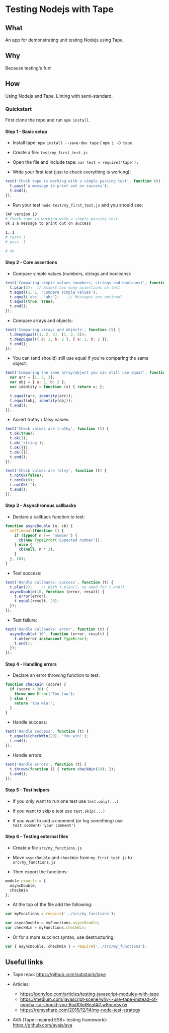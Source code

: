 # Testing Nodejs with Tape

## What
An app for demonstrating unit testing Nodejs using Tape.

## Why
Because testing's fun!

## How
Using Nodejs and Tape. Linting with semi-standard.

### Quickstart

First clone the repo and run `npm install`.

#### Step 1 - Basic setup

- Install tape: `npm install --save-dev tape` / `npm i -D tape`

- Create a file: `test/my_first_test.js`

- Open the file and include tape: `var test = require('tape');`

- Write your first test (just to check everything is working):

```javascript
test('Check tape is working with a simple passing test', function (t) {
  t.pass('a message to print out on success');
  t.end();
});
```

- Run your test `node test/my_first_test.js` and you should see:

```bash
TAP version 13
# Check tape is working with a simple passing test
ok 1 a message to print out on success

1..1
# tests 1
# pass  1

# ok
```

#### Step 2 - Core assertions


- Compare simple values (numbers, strings and booleans):

```javascript
test('Comparing simple values (numbers, strings and booleans)', function (t) {
  t.plan(3);  // Assert how many assertions in test
  t.equal(1, 1, 'Compare simple values');
  t.equal('abc', 'abc');    // Messages are optional
  t.equal(true, true);
  t.end();
});
```

- Compare arrays and objects:

```javascript
test('Comparing arrays and objects', function (t) {
  t.deepEqual([1, 2, 3], [1, 2, 3]);
  t.deepEqual({ a: 1, b: 2 }, { a: 1, b: 2 });
  t.end();
});
```

- You can (and should) still use equal if you're comparing the same object:

```javascript
test('Comparing the same array/object you can still use equal', function (t) {
  var arr = [1, 2, 3];
  var obj = { a: 1, b: 2 };
  var identity = function (x) { return x; };

  t.equal(arr, identity(arr));
  t.equal(obj, identity(obj));
  t.end();
});

```

- Assert truthy / falsy values:

```javascript
test('Check values are truthy', function (t) {
  t.ok(true);
  t.ok(1);
  t.ok('string');
  t.ok({});
  t.ok([]);
  t.end();
});

test('Check values are falsy', function (t) {
  t.notOk(false);
  t.notOk(0);
  t.notOk('');
  t.end();
});
```


#### Step 3 - Asynchronous callbacks

- Declare a callback function to test:

```javascript
function asyncDouble (n, cb) {
  setTimeout(function () {
    if (typeof n !== 'number') {
      cb(new TypeError('Expected number'));
    } else {
      cb(null, n * 2);
    }
  }, 10);
}
```

- Test success:

```javascript
test('Handle callbacks: success', function (t) {
  t.plan(2);    // With t.plan(), no need for t.end()
  asyncDouble(10, function (error, result) {
    t.error(error);
    t.equal(result, 20);
  });
});
```

- Test failure:

```javascript
test('Handle callbacks: error', function (t) {
  asyncDouble('10', function (error, result) {
    t.ok(error instanceof TypeError);
    t.end();
  });
});
```

#### Step 4 - Handling errors

- Declare an error throwing function to test:

```javascript
function checkWin (score) {
  if (score < 20) {
    throw new Error('Too low');
  } else {
    return 'You win!';
  }
}
```

- Handle success:

```javascript
test('Handle success', function (t) {
  t.equals(checkWin(20), 'You win!');
  t.end();
});
```

- Handle errors:

```javascript
test('Handle errors', function (t) {
  t.throws(function () { return checkWin(19); });
  t.end();
});
```

#### Step 5 - Test helpers

- If you only want to run one test use `test.only(...)`

- If you want to skip a test use `test.skip(...)`

- If you want to add a comment (or log something) use `test.comment('your comment')`


#### Step 6 - Testing external files

- Create a file `src/my_functions.js`

- Move `asyncDouble` and `checkWin` from `my_first_test.js` to `src/my_functions.js`

- Then export the functions:

```javascript
module.exports = {
  asyncDouble,
  checkWin
};
```

- At the top of the file add the following:

```javascript
var myFunctions = require('../src/my_functions');

var asyncDouble = myFunctions.asyncDouble;
var checkWin = myFunctions.checkWin;
```

- Or for a more succinct syntax, use destructuring:

```javascript
var { asyncDouble, checkWin } = require('../src/my_functions');
```

## Useful links

- Tape repo: https://github.com/substack/tape

- Articles:
  - https://ponyfoo.com/articles/testing-javascript-modules-with-tape
  - https://medium.com/javascript-scene/why-i-use-tape-instead-of-mocha-so-should-you-6aa105d8eaf4#.w8ncn5s7w
  - https://remysharp.com/2015/12/14/my-node-test-strategy

- AVA (Tape-inspired ES6+ testing framework)- https://github.com/avajs/ava
